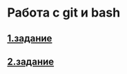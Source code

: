 # Работа с git и bash
## [1.задание](https://github.com/Ovchinnikov-KsT/git_bash/blob/main/bash1.txt)
## [2.задание](https://github.com/Ovchinnikov-KsT/git_bash/blob/main/bash2.txt)
